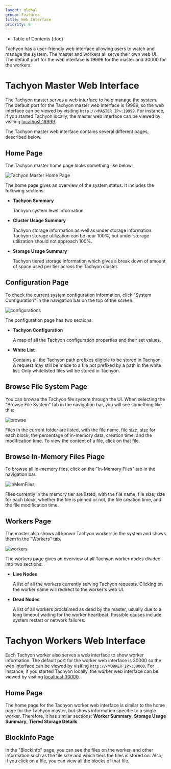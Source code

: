 ```yaml
---
layout: global
group: Features
title: Web Interface
priority: 6
---
```


* Table of Contents
{:toc}

Tachyon has a user-friendly web interface allowing users to watch and manage the system. The master
and workers all serve their own web UI. The default port for the web interface is 19999 for the
master and 30000 for the workers.

# Tachyon Master Web Interface

The Tachyon master serves a web interface to help manage the system. The default port for the
Tachyon master web interface is 19999, so the web interface can be viewed by visiting
`http://<MASTER IP>:19999`. For instance, if you started Tachyon locally, the master web interface 
can be viewed by visiting [localhost:19999](http://localhost:19999).

The Tachyon master web interface contains several different pages, described below.

## Home Page

The Tachyon master home page looks something like below:

![Tachyon Master Home Page]({{site.data.img.screenshot_overview}})

The home page gives an overview of the system status. It includes the following sections:

* **Tachyon Summary**

    Tachyon system level information

* **Cluster Usage Summary**

    Tachyon storage information as well as under storage information. Tachyon storage utilization
    can be near 100%, but under storage utilization should not approach 100%.

* **Storage Usage Summary**

    Tachyon tiered storage information which gives a break down of amount of space used per tier
    across the Tachyon cluster.

## Configuration Page

To check the current system configuration information, click "System Configuration" in the 
navigation bar on the top of the screen.

![configurations]({{site.data.img.screenshot_systemConfiguration}})

The configuration page has two sections:

* **Tachyon Configuration**

    A map of all the Tachyon configuration properties and their set values.

* **White List**

    Contains all the Tachyon path prefixes eligible to be stored in Tachyon. A request may still be
    made to a file not prefixed by a path in the white list. Only whitelisted files will be stored
    in Tachyon.

## Browse File System Page

You can browse the Tachyon file system through the UI. When selecting the "Browse File System" tab
in the navigation bar, you will see something like this:

![browse]({{site.data.img.screenshot_browseFileSystem}})

Files in the current folder are listed, with the file name, file size, size for each block, the
percentage of in-memory data, creation time, and the modification time. To view the content of a
file, click on that file.

## Browse In-Memory Files Piage

To browse all in-memory files, click on the "In-Memory Files" tab in the navigation bar.

![inMemFiles]({{site.data.img.screenshot_inMemoryFiles}})

Files currently in the memory tier are listed, with the file name, file size, size for each block,
whether the file is pinned or not, the file creation time, and the file modification time.

## Workers Page

The master also shows all known Tachyon workers in the system and shows them in the "Workers" tab.

![workers]({{site.data.img.screenshot_workers}})

The workers page gives an overview of all Tachyon worker nodes divided into two sections:

* **Live Nodes**

    A list of all the workers currently serving Tachyon requests. Clicking on the worker name will
    redirect to the worker's web UI.

* **Dead Nodes**

    A list of all workers proclaimed as dead by the master, usually due to a long timeout waiting
    for the worker heartbeat. Possible causes include system restart or network failures.

# Tachyon Workers Web Interface

Each Tachyon worker also serves a web interface to show worker information. The default port for the
worker web interface is 30000 so the web interface can be viewed by visiting
`http://<WORKER IP>:30000`. For instance, if you started Tachyon locally, the worker web interface
can  be viewed by visiting [localhost:30000](http://localhost:30000).

## Home Page

The home page for the Tachyon worker web interface is similar to the home page for the Tachyon
master, but shows information specific to a single worker. Therefore, it has similar sections:
**Worker Summary**, **Storage Usage Summary**, **Tiered Storage Details**.

## BlockInfo Page

In the "BlockInfo" page, you can see the files on the worker, and other information such as the 
file size and which tiers the files is stored on. Also, if you click on a file, you can view all 
the blocks of that file.
